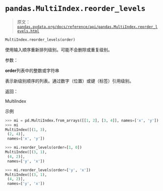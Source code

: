 # `pandas.MultiIndex.reorder_levels`

> 原文：[`pandas.pydata.org/docs/reference/api/pandas.MultiIndex.reorder_levels.html`](https://pandas.pydata.org/docs/reference/api/pandas.MultiIndex.reorder_levels.html)

```py
MultiIndex.reorder_levels(order)
```

使用输入顺序重新排列级别。可能不会删除或重复级别。

参数：

**order**列表中的整数或字符串

表示新级别顺序的列表。通过数字（位置）或键（标签）引用级别。

返回：

MultiIndex

示例

```py
>>> mi = pd.MultiIndex.from_arrays([[1, 2], [3, 4]], names=['x', 'y'])
>>> mi
MultiIndex([(1, 3),
 (2, 4)],
 names=['x', 'y']) 
```

```py
>>> mi.reorder_levels(order=[1, 0])
MultiIndex([(3, 1),
 (4, 2)],
 names=['y', 'x']) 
```

```py
>>> mi.reorder_levels(order=['y', 'x'])
MultiIndex([(3, 1),
 (4, 2)],
 names=['y', 'x']) 
```
